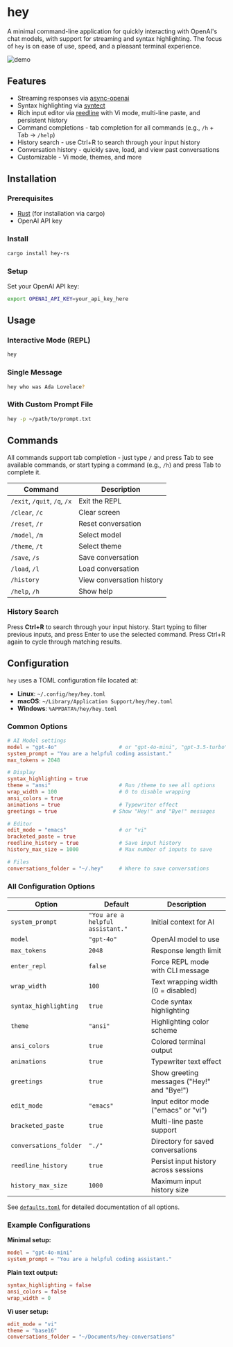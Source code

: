 # hey

A minimal command-line application for quickly interacting with OpenAI's chat models, with support for streaming and syntax highlighting. The focus of `hey` is on ease of use, speed, and a pleasant terminal experience.

![demo](./hey_demo.gif)

## Features

- Streaming responses via [async-openai](https://github.com/64bit/async-openai)
- Syntax highlighting via [syntect](https://github.com/trishume/syntect)
- Rich input editor via [reedline](https://github.com/nushell/reedline) with Vi mode, multi-line paste, and persistent history
- Command completions - tab completion for all commands (e.g., `/h` + Tab → `/help`)
- History search - use Ctrl+R to search through your input history
- Conversation history - quickly save, load, and view past conversations
- Customizable - Vi mode, themes, and more

## Installation

### Prerequisites

- [Rust](https://rustup.rs/) (for installation via cargo)
- OpenAI API key

### Install

```bash
cargo install hey-rs
```

### Setup

Set your OpenAI API key:

```bash
export OPENAI_API_KEY=your_api_key_here
```

## Usage

### Interactive Mode (REPL)

```bash
hey
```

### Single Message

```bash
hey who was Ada Lovelace?
```

### With Custom Prompt File

```bash
hey -p ~/path/to/prompt.txt
```

## Commands

All commands support tab completion - just type `/` and press Tab to see available commands, or start typing a command (e.g., `/h`) and press Tab to complete it.

| Command | Description |
| --- | --- |
| `/exit`, `/quit`, `/q`, `/x` | Exit the REPL |
| `/clear`, `/c` | Clear screen |
| `/reset`, `/r` | Reset conversation |
| `/model`, `/m` | Select model |
| `/theme`, `/t` | Select theme |
| `/save`, `/s` | Save conversation |
| `/load`, `/l` | Load conversation |
| `/history` | View conversation history |
| `/help`, `/h` | Show help |

### History Search

Press **Ctrl+R** to search through your input history. Start typing to filter previous inputs, and press Enter to use the selected command. Press Ctrl+R again to cycle through matching results.

## Configuration

`hey` uses a TOML configuration file located at:

- **Linux**: `~/.config/hey/hey.toml`
- **macOS**: `~/Library/Application Support/hey/hey.toml`
- **Windows**: `%APPDATA%/hey/hey.toml`

### Common Options

```toml
# AI Model settings
model = "gpt-4o"                    # or "gpt-4o-mini", "gpt-3.5-turbo"
system_prompt = "You are a helpful coding assistant."
max_tokens = 2048

# Display
syntax_highlighting = true
theme = "ansi"                      # Run /theme to see all options
wrap_width = 100                    # 0 to disable wrapping
ansi_colors = true
animations = true                   # Typewriter effect
greetings = true                  # Show "Hey!" and "Bye!" messages

# Editor
edit_mode = "emacs"                 # or "vi"
bracketed_paste = true
reedline_history = true             # Save input history
history_max_size = 1000             # Max number of inputs to save

# Files
conversations_folder = "~/.hey"     # Where to save conversations
```

### All Configuration Options

| Option | Default | Description |
| --- | --- | --- |
| `system_prompt` | `"You are a helpful assistant."` | Initial context for AI |
| `model` | `"gpt-4o"` | OpenAI model to use |
| `max_tokens` | `2048` | Response length limit |
| `enter_repl` | `false` | Force REPL mode with CLI message |
| `wrap_width` | `100` | Text wrapping width (0 = disabled) |
| `syntax_highlighting` | `true` | Code syntax highlighting |
| `theme` | `"ansi"` | Highlighting color scheme |
| `ansi_colors` | `true` | Colored terminal output |
| `animations` | `true` | Typewriter text effect |
| `greetings` | `true` | Show greeting messages ("Hey!" and "Bye!") |
| `edit_mode` | `"emacs"` | Input editor mode ("emacs" or "vi") |
| `bracketed_paste` | `true` | Multi-line paste support |
| `conversations_folder` | `"./"` | Directory for saved conversations |
| `reedline_history` | `true` | Persist input history across sessions |
| `history_max_size` | `1000` | Maximum input history size |

See [`defaults.toml`](./defaults.toml) for detailed documentation of all options.

### Example Configurations

**Minimal setup:**
```toml
model = "gpt-4o-mini"
system_prompt = "You are a helpful coding assistant."
```

**Plain text output:**
```toml
syntax_highlighting = false
ansi_colors = false
wrap_width = 0
```

**Vi user setup:**
```toml
edit_mode = "vi"
theme = "base16"
conversations_folder = "~/Documents/hey-conversations"
```
